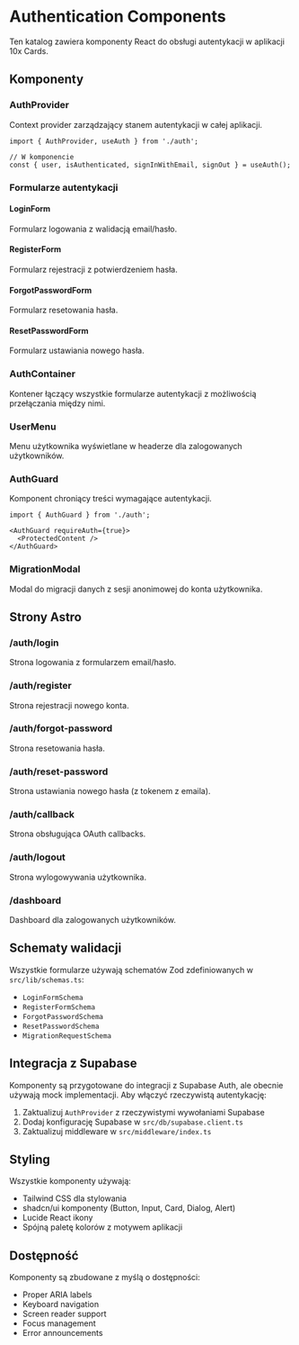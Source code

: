 # Authentication Components

Ten katalog zawiera komponenty React do obsługi autentykacji w aplikacji 10x Cards.

## Komponenty

### AuthProvider
Context provider zarządzający stanem autentykacji w całej aplikacji.

```tsx
import { AuthProvider, useAuth } from './auth';

// W komponencie
const { user, isAuthenticated, signInWithEmail, signOut } = useAuth();
```

### Formularze autentykacji

#### LoginForm
Formularz logowania z walidacją email/hasło.

#### RegisterForm
Formularz rejestracji z potwierdzeniem hasła.

#### ForgotPasswordForm
Formularz resetowania hasła.

#### ResetPasswordForm
Formularz ustawiania nowego hasła.

### AuthContainer
Kontener łączący wszystkie formularze autentykacji z możliwością przełączania między nimi.

### UserMenu
Menu użytkownika wyświetlane w headerze dla zalogowanych użytkowników.

### AuthGuard
Komponent chroniący treści wymagające autentykacji.

```tsx
import { AuthGuard } from './auth';

<AuthGuard requireAuth={true}>
  <ProtectedContent />
</AuthGuard>
```

### MigrationModal
Modal do migracji danych z sesji anonimowej do konta użytkownika.

## Strony Astro

### /auth/login
Strona logowania z formularzem email/hasło.

### /auth/register
Strona rejestracji nowego konta.

### /auth/forgot-password
Strona resetowania hasła.

### /auth/reset-password
Strona ustawiania nowego hasła (z tokenem z emaila).

### /auth/callback
Strona obsługująca OAuth callbacks.

### /auth/logout
Strona wylogowywania użytkownika.

### /dashboard
Dashboard dla zalogowanych użytkowników.

## Schematy walidacji

Wszystkie formularze używają schematów Zod zdefiniowanych w `src/lib/schemas.ts`:

- `LoginFormSchema`
- `RegisterFormSchema`
- `ForgotPasswordSchema`
- `ResetPasswordSchema`
- `MigrationRequestSchema`

## Integracja z Supabase

Komponenty są przygotowane do integracji z Supabase Auth, ale obecnie używają mock implementacji. Aby włączyć rzeczywistą autentykację:

1. Zaktualizuj `AuthProvider` z rzeczywistymi wywołaniami Supabase
2. Dodaj konfigurację Supabase w `src/db/supabase.client.ts`
3. Zaktualizuj middleware w `src/middleware/index.ts`

## Styling

Wszystkie komponenty używają:
- Tailwind CSS dla stylowania
- shadcn/ui komponenty (Button, Input, Card, Dialog, Alert)
- Lucide React ikony
- Spójną paletę kolorów z motywem aplikacji

## Dostępność

Komponenty są zbudowane z myślą o dostępności:
- Proper ARIA labels
- Keyboard navigation
- Screen reader support
- Focus management
- Error announcements
